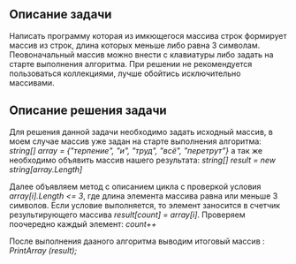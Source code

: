 ## Описание задачи

Написать программу которая из имкющегося массива строк формирует массив из строк, длина которых меньше либо равна 3 символам. Пеовоначальный массив  можно внести с клавиатуры либо задать на старте выполнения алгоритма. При решении не рекомендуется пользоваться коллекциями, лучше обойтись  исключительно массивами.

## Описание решения задачи

Для решения данной задачи необходимо задать исходный массив, в моем случае массив уже задан на старте выполнения алгоритма:  *string[] array = {"терпение", "и", "труд", "всё", "перетрут"}*
а так же необходимо объявить массив нашего результата:
*string[] result = new string[array.Length]*

Далее объявляем метод с описанием цикла с проверкой условия *array[i].Length <= 3*, где длина элемента массива равна или меньше 3 символов. Если условие выполняется, то элемент заносится в счетчик результирующего массива *result[count] = array[i]*.
Проверяем поочередно каждый элемент: *count++*

После выполнения дааного алгоритма выводим  итоговый массив : *PrintArray (result);*


